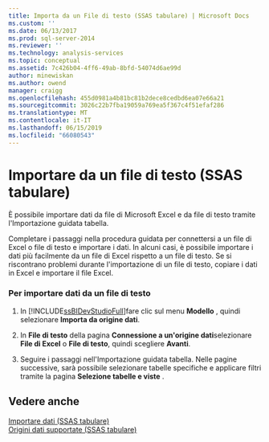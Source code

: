 ```yaml
---
title: Importa da un File di testo (SSAS tabulare) | Microsoft Docs
ms.custom: ''
ms.date: 06/13/2017
ms.prod: sql-server-2014
ms.reviewer: ''
ms.technology: analysis-services
ms.topic: conceptual
ms.assetid: 7c426b04-4ff6-49ab-8bfd-54074d6ae99d
author: minewiskan
ms.author: owend
manager: craigg
ms.openlocfilehash: 455d0981a4b81bc81b2dece8cedbd6ea07e66a21
ms.sourcegitcommit: 3026c22b7fba19059a769ea5f367c4f51efaf286
ms.translationtype: MT
ms.contentlocale: it-IT
ms.lasthandoff: 06/15/2019
ms.locfileid: "66080543"
---
```

# <a name="import-from-a-text-file-ssas-tabular"></a>Importare da un file di testo (SSAS tabulare)
  È possibile importare dati da file di Microsoft Excel e da file di testo tramite l'Importazione guidata tabella.  
  
 Completare i passaggi nella procedura guidata per connettersi a un file di Excel o file di testo e importare i dati. In alcuni casi, è possibile importare i dati più facilmente da un file di Excel rispetto a un file di testo. Se si riscontrano problemi durante l'importazione di un file di testo, copiare i dati in Excel e importare il file Excel.  
  
### <a name="to-import-data-from-a-text-file"></a>Per importare dati da un file di testo  
  
1.  In [!INCLUDE[ssBIDevStudioFull](../includes/ssbidevstudiofull-md.md)]fare clic sul menu **Modello** , quindi selezionare **Importa da origine dati**.  
  
2.  In **File di testo** della pagina **Connessione a un'origine dati**selezionare **File di Excel** o **File di testo**, quindi scegliere **Avanti**.  
  
3.  Seguire i passaggi nell'Importazione guidata tabella. Nelle pagine successive, sarà possibile selezionare tabelle specifiche e applicare filtri tramite la pagina **Selezione tabelle e viste** .  
  
## <a name="see-also"></a>Vedere anche  
 [Importare dati &#40;SSAS tabulare&#41;](import-data-ssas-tabular.md)   
 [Origini dati supportate &#40;SSAS tabulare&#41;](tabular-models/data-sources-supported-ssas-tabular.md)  
  
  

